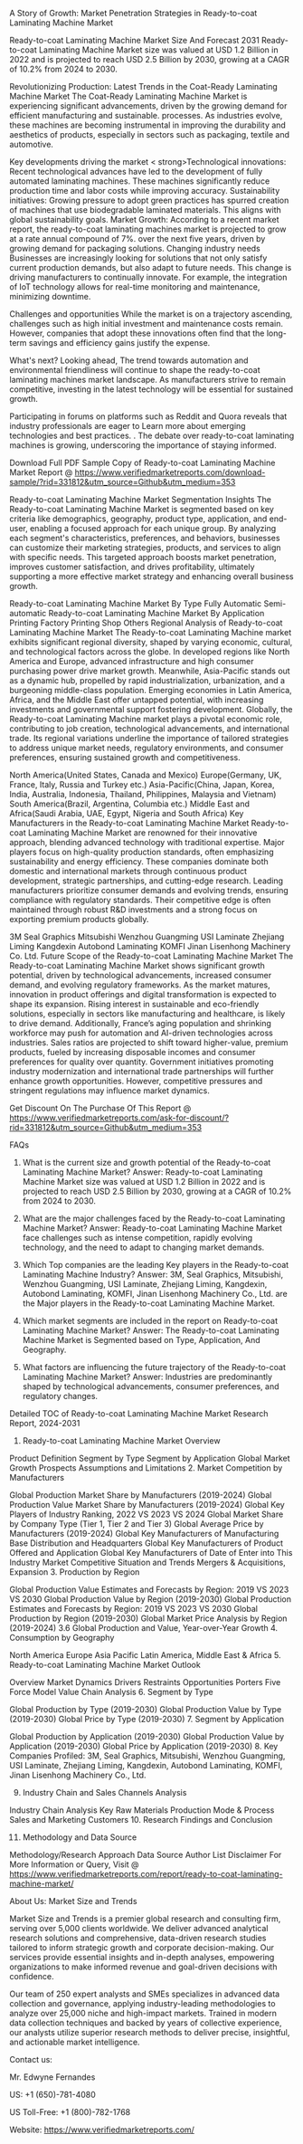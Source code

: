 A Story of Growth: Market Penetration Strategies in Ready-to-coat Laminating Machine Market


Ready-to-coat Laminating Machine Market Size And Forecast 2031
Ready-to-coat Laminating Machine Market size was valued at USD 1.2 Billion in 2022 and is projected to reach USD 2.5 Billion by 2030, growing at a CAGR of 10.2% from 2024 to 2030.

Revolutionizing Production: Latest Trends in the Coat-Ready Laminating Machine Market
The Coat-Ready Laminating Machine Market is experiencing significant advancements, driven by the growing demand for efficient manufacturing and sustainable. processes. As industries evolve, these machines are becoming instrumental in improving the durability and aesthetics of products, especially in sectors such as packaging, textile and automotive.

Key developments driving the market
< strong>Technological innovations: Recent technological advances have led to the development of fully automated laminating machines. These machines significantly reduce production time and labor costs while improving accuracy.
Sustainability initiatives: Growing pressure to adopt green practices has spurred creation of machines that use biodegradable laminated materials. This aligns with global sustainability goals.
Market Growth: According to a recent market report, the ready-to-coat laminating machines market is projected to grow at a rate annual compound of 7%. over the next five years, driven by growing demand for packaging solutions.
Changing industry needs
Businesses are increasingly looking for solutions that not only satisfy current production demands, but also adapt to future needs. This change is driving manufacturers to continually innovate. For example, the integration of IoT technology allows for real-time monitoring and maintenance, minimizing downtime.

Challenges and opportunities
While the market is on a trajectory ascending, challenges such as high initial investment and maintenance costs remain. However, companies that adopt these innovations often find that the long-term savings and efficiency gains justify the expense.

What's next?
Looking ahead, The trend towards automation and environmental friendliness will continue to shape the ready-to-coat laminating machines market landscape. As manufacturers strive to remain competitive, investing in the latest technology will be essential for sustained growth.

Participating in forums on platforms such as Reddit and Quora reveals that industry professionals are eager to Learn more about emerging technologies and best practices. . The debate over ready-to-coat laminating machines is growing, underscoring the importance of staying informed.

Download Full PDF Sample Copy of Ready-to-coat Laminating Machine Market Report @ https://www.verifiedmarketreports.com/download-sample/?rid=331812&utm_source=Github&utm_medium=353

Ready-to-coat Laminating Machine Market Segmentation Insights
The Ready-to-coat Laminating Machine Market is segmented based on key criteria like demographics, geography, product type, application, and end-user, enabling a focused approach for each unique group. By analyzing each segment's characteristics, preferences, and behaviors, businesses can customize their marketing strategies, products, and services to align with specific needs. This targeted approach boosts market penetration, improves customer satisfaction, and drives profitability, ultimately supporting a more effective market strategy and enhancing overall business growth.

Ready-to-coat Laminating Machine Market By Type
Fully Automatic
Semi-automatic
Ready-to-coat Laminating Machine Market By Application
Printing Factory
Printing Shop
Others
Regional Analysis of Ready-to-coat Laminating Machine Market
The Ready-to-coat Laminating Machine market exhibits significant regional diversity, shaped by varying economic, cultural, and technological factors across the globe. In developed regions like North America and Europe, advanced infrastructure and high consumer purchasing power drive market growth. Meanwhile, Asia-Pacific stands out as a dynamic hub, propelled by rapid industrialization, urbanization, and a burgeoning middle-class population. Emerging economies in Latin America, Africa, and the Middle East offer untapped potential, with increasing investments and governmental support fostering development. Globally, the Ready-to-coat Laminating Machine market plays a pivotal economic role, contributing to job creation, technological advancements, and international trade. Its regional variations underline the importance of tailored strategies to address unique market needs, regulatory environments, and consumer preferences, ensuring sustained growth and competitiveness.

North America(United States, Canada and Mexico)
Europe(Germany, UK, France, Italy, Russia and Turkey etc.)
Asia-Pacific(China, Japan, Korea, India, Australia, Indonesia, Thailand, Philippines, Malaysia and Vietnam)
South America(Brazil, Argentina, Columbia etc.)
Middle East and Africa(Saudi Arabia, UAE, Egypt, Nigeria and South Africa)
Key Manufacturers in the Ready-to-coat Laminating Machine Market
Ready-to-coat Laminating Machine Market are renowned for their innovative approach, blending advanced technology with traditional expertise. Major players focus on high-quality production standards, often emphasizing sustainability and energy efficiency. These companies dominate both domestic and international markets through continuous product development, strategic partnerships, and cutting-edge research. Leading manufacturers prioritize consumer demands and evolving trends, ensuring compliance with regulatory standards. Their competitive edge is often maintained through robust R&D investments and a strong focus on exporting premium products globally.

3M
Seal Graphics
Mitsubishi
Wenzhou Guangming
USI Laminate
Zhejiang Liming
Kangdexin
Autobond Laminating
KOMFI
Jinan Lisenhong Machinery Co.
Ltd.
Future Scope of the Ready-to-coat Laminating Machine Market
The Ready-to-coat Laminating Machine Market shows significant growth potential, driven by technological advancements, increased consumer demand, and evolving regulatory frameworks. As the market matures, innovation in product offerings and digital transformation is expected to shape its expansion. Rising interest in sustainable and eco-friendly solutions, especially in sectors like manufacturing and healthcare, is likely to drive demand. Additionally, France’s aging population and shrinking workforce may push for automation and AI-driven technologies across industries. Sales ratios are projected to shift toward higher-value, premium products, fueled by increasing disposable incomes and consumer preferences for quality over quantity. Government initiatives promoting industry modernization and international trade partnerships will further enhance growth opportunities. However, competitive pressures and stringent regulations may influence market dynamics.

Get Discount On The Purchase Of This Report @ https://www.verifiedmarketreports.com/ask-for-discount/?rid=331812&utm_source=Github&utm_medium=353

FAQs
1. What is the current size and growth potential of the Ready-to-coat Laminating Machine Market?
Answer: Ready-to-coat Laminating Machine Market size was valued at USD 1.2 Billion in 2022 and is projected to reach USD 2.5 Billion by 2030, growing at a CAGR of 10.2% from 2024 to 2030.

2. What are the major challenges faced by the Ready-to-coat Laminating Machine Market?
Answer: Ready-to-coat Laminating Machine Market face challenges such as intense competition, rapidly evolving technology, and the need to adapt to changing market demands.

3. Which Top companies are the leading Key players in the Ready-to-coat Laminating Machine Industry?
Answer: 3M, Seal Graphics, Mitsubishi, Wenzhou Guangming, USI Laminate, Zhejiang Liming, Kangdexin, Autobond Laminating, KOMFI, Jinan Lisenhong Machinery Co., Ltd. are the Major players in the Ready-to-coat Laminating Machine Market.

4. Which market segments are included in the report on Ready-to-coat Laminating Machine Market?
Answer: The Ready-to-coat Laminating Machine Market is Segmented based on Type, Application, And Geography.

5. What factors are influencing the future trajectory of the Ready-to-coat Laminating Machine Market?
Answer: Industries are predominantly shaped by technological advancements, consumer preferences, and regulatory changes.

Detailed TOC of Ready-to-coat Laminating Machine Market Research Report, 2024-2031
1. Ready-to-coat Laminating Machine Market Overview

Product Definition
Segment by Type
Segment by Application
Global Market Growth Prospects
Assumptions and Limitations
2. Market Competition by Manufacturers

Global Production Market Share by Manufacturers (2019-2024)
Global Production Value Market Share by Manufacturers (2019-2024)
Global Key Players of Industry Ranking, 2022 VS 2023 VS 2024
Global Market Share by Company Type (Tier 1, Tier 2 and Tier 3)
Global Average Price by Manufacturers (2019-2024)
Global Key Manufacturers of Manufacturing Base Distribution and Headquarters
Global Key Manufacturers of Product Offered and Application
Global Key Manufacturers of Date of Enter into This Industry
Market Competitive Situation and Trends
Mergers & Acquisitions, Expansion
3. Production by Region

Global Production Value Estimates and Forecasts by Region: 2019 VS 2023 VS 2030
Global Production Value by Region (2019-2030)
Global Production Estimates and Forecasts by Region: 2019 VS 2023 VS 2030
Global Production by Region (2019-2030)
Global Market Price Analysis by Region (2019-2024) 3.6 Global Production and Value, Year-over-Year Growth
4. Consumption by Geography

North America
Europe
Asia Pacific
Latin America, Middle East & Africa
5. Ready-to-coat Laminating Machine Market Outlook

Overview
Market Dynamics
Drivers
Restraints
Opportunities
Porters Five Force Model
Value Chain Analysis 
6. Segment by Type

Global Production by Type (2019-2030)
Global Production Value by Type (2019-2030)
Global Price by Type (2019-2030)
7. Segment by Application

Global Production by Application (2019-2030)
Global Production Value by Application (2019-2030)
Global Price by Application (2019-2030)
8. Key Companies Profiled: 3M, Seal Graphics, Mitsubishi, Wenzhou Guangming, USI Laminate, Zhejiang Liming, Kangdexin, Autobond Laminating, KOMFI, Jinan Lisenhong Machinery Co., Ltd.

9. Industry Chain and Sales Channels Analysis

Industry Chain Analysis
Key Raw Materials
Production Mode & Process
Sales and Marketing
Customers
10. Research Findings and Conclusion

11. Methodology and Data Source

Methodology/Research Approach
Data Source
Author List
Disclaimer
For More Information or Query, Visit @ https://www.verifiedmarketreports.com/report/ready-to-coat-laminating-machine-market/

About Us: Market Size and Trends

Market Size and Trends is a premier global research and consulting firm, serving over 5,000 clients worldwide. We deliver advanced analytical research solutions and comprehensive, data-driven research studies tailored to inform strategic growth and corporate decision-making. Our services provide essential insights and in-depth analyses, empowering organizations to make informed revenue and goal-driven decisions with confidence.

Our team of 250 expert analysts and SMEs specializes in advanced data collection and governance, applying industry-leading methodologies to analyze over 25,000 niche and high-impact markets. Trained in modern data collection techniques and backed by years of collective experience, our analysts utilize superior research methods to deliver precise, insightful, and actionable market intelligence.

Contact us:

Mr. Edwyne Fernandes

US: +1 (650)-781-4080

US Toll-Free: +1 (800)-782-1768

Website: https://www.verifiedmarketreports.com/

